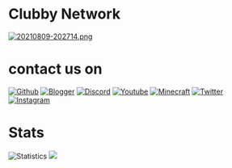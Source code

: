 # Clubby Network
[![20210809-202714.png](https://i.postimg.cc/nr0BVVqj/20210809-202714.png)](https://postimg.cc/vxxc3sqb)

# contact us on
[![Github](https://img.shields.io/badge/GitHub-100000?style=for-the-badge&logo=github&logoColor=white
)](https://github.com/ItzClubbyKunz) [![Blogger](https://img.shields.io/badge/Blogger-FF5722?style=for-the-badge&logo=blogger&logoColor=white
)](https://bit.ly/ClubMinecraft) [![Discord](https://img.shields.io/badge/Discord-7289D9?style=for-the-badge&logo=discord&logoColor=white
)](https://discord.com/invite/v58xB2unpE) [![Youtube](https://img.shields.io/badge/Youtube-FF0000?style=for-the-badge&logo=youtube&logoColor=white
)](https://youtube.com/c/AbigailNSyalom) [![Minecraft](https://img.shields.io/badge/Xbox-55c94b?style=for-the-badge&logo=xbox&logoColor=white
)](https://account.xbox.com/en-us/Profile?xr=mebarnav&rtc=1&refresh=1) [![Twitter](https://img.shields.io/badge/Twitter-87ceeb?style=for-the-badge&logo=twitter&logoColor=white
)](https://mobile.twitter.com/ClubbyItz) [![Instagram](https://img.shields.io/badge/Instagram-E4405F?style=for-the-badge&logo=instagram&logoColor=white
)](https://instagram.com/khuirul_huda)

# Stats
![Statistics](https://github-readme-stats.vercel.app//api?username=ItzClubbyKunz&show_icons=true&count_private=true&hide_title=true&bg_color=100,0e1e45,000000&title_color=6c8fd9&text_color=68f5fc)
<a href="https://minecraftpocket-servers.com/server/112632/"><img src="https://minecraftpocket-servers.com/server/112632/banners/leaderboard-6.png" border="0"></a>

